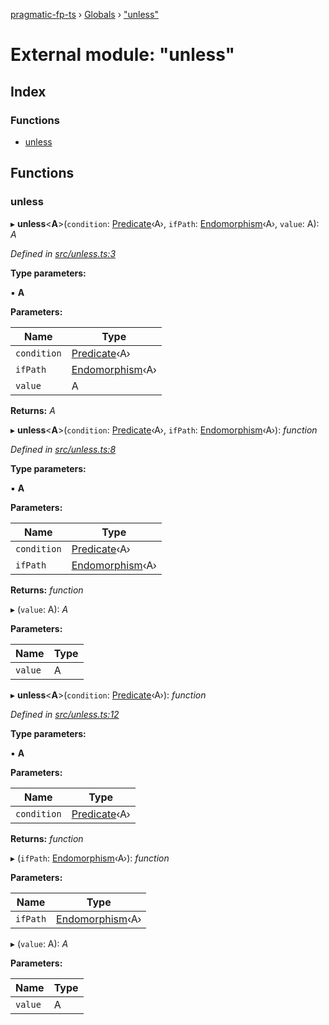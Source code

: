 [pragmatic-fp-ts](../README.md) › [Globals](../globals.md) › ["unless"](_unless_.md)

# External module: "unless"

## Index

### Functions

* [unless](_unless_.md#unless)

## Functions

###  unless

▸ **unless**<**A**>(`condition`: [Predicate](_types_.md#predicate)‹A›, `ifPath`: [Endomorphism](_types_.md#endomorphism)‹A›, `value`: A): *A*

*Defined in [src/unless.ts:3](https://github.com/hermann-p/pragmatic-fp-ts/blob/ce213e6/src/unless.ts#L3)*

**Type parameters:**

▪ **A**

**Parameters:**

Name | Type |
------ | ------ |
`condition` | [Predicate](_types_.md#predicate)‹A› |
`ifPath` | [Endomorphism](_types_.md#endomorphism)‹A› |
`value` | A |

**Returns:** *A*

▸ **unless**<**A**>(`condition`: [Predicate](_types_.md#predicate)‹A›, `ifPath`: [Endomorphism](_types_.md#endomorphism)‹A›): *function*

*Defined in [src/unless.ts:8](https://github.com/hermann-p/pragmatic-fp-ts/blob/ce213e6/src/unless.ts#L8)*

**Type parameters:**

▪ **A**

**Parameters:**

Name | Type |
------ | ------ |
`condition` | [Predicate](_types_.md#predicate)‹A› |
`ifPath` | [Endomorphism](_types_.md#endomorphism)‹A› |

**Returns:** *function*

▸ (`value`: A): *A*

**Parameters:**

Name | Type |
------ | ------ |
`value` | A |

▸ **unless**<**A**>(`condition`: [Predicate](_types_.md#predicate)‹A›): *function*

*Defined in [src/unless.ts:12](https://github.com/hermann-p/pragmatic-fp-ts/blob/ce213e6/src/unless.ts#L12)*

**Type parameters:**

▪ **A**

**Parameters:**

Name | Type |
------ | ------ |
`condition` | [Predicate](_types_.md#predicate)‹A› |

**Returns:** *function*

▸ (`ifPath`: [Endomorphism](_types_.md#endomorphism)‹A›): *function*

**Parameters:**

Name | Type |
------ | ------ |
`ifPath` | [Endomorphism](_types_.md#endomorphism)‹A› |

▸ (`value`: A): *A*

**Parameters:**

Name | Type |
------ | ------ |
`value` | A |
